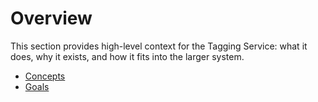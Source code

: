 # Overview

This section provides high-level context for the Tagging Service: what it does, why it exists, and how it fits into the larger system.

- [Concepts](./concepts.md)
- [Goals](./goals.md)
